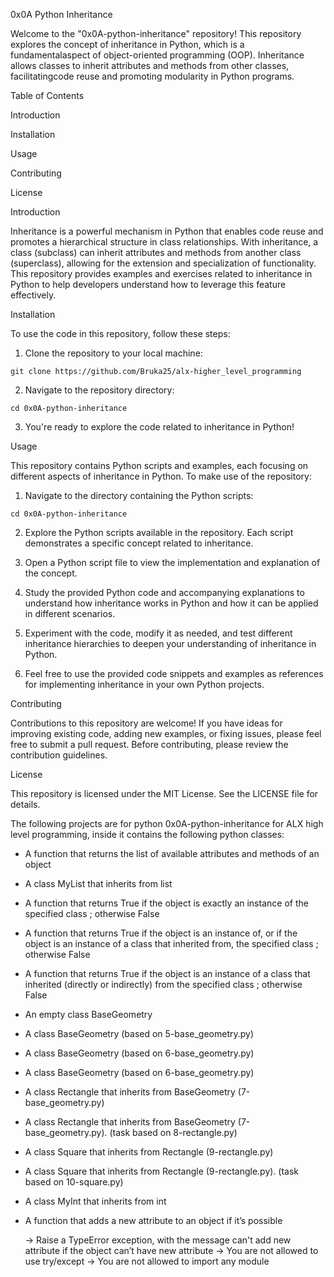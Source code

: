 0x0A Python Inheritance

Welcome to the "0x0A-python-inheritance" repository! This repository explores the concept of inheritance in Python, which is a fundamentalaspect of object-oriented programming (OOP). Inheritance allows classes to inherit attributes and methods from other classes, facilitatingcode reuse and promoting modularity in Python programs.

Table of Contents

Introduction

Installation

Usage

Contributing

License

Introduction

Inheritance is a powerful mechanism in Python that enables code reuse and promotes a hierarchical structure in class relationships. With inheritance, a class (subclass) can inherit attributes and methods from another class (superclass), allowing for the extension and specialization of functionality. This repository provides examples and exercises related to inheritance in Python to help developers understand how to leverage this feature effectively.

Installation

To use the code in this repository, follow these steps:

1. Clone the repository to your local machine:

```
git clone https://github.com/Bruka25/alx-higher_level_programming
```
2. Navigate to the repository directory:

```
cd 0x0A-python-inheritance
```
3. You're ready to explore the code related to inheritance in Python!

Usage

This repository contains Python scripts and examples, each focusing on different aspects of inheritance in Python. To make use of the repository:

1. Navigate to the directory containing the Python scripts:

```
cd 0x0A-python-inheritance
```
2. Explore the Python scripts available in the repository. Each script demonstrates a specific concept related to inheritance.

3. Open a Python script file to view the implementation and explanation of the concept.

4. Study the provided Python code and accompanying explanations to understand how inheritance works in Python and how it can be applied in different scenarios.

5. Experiment with the code, modify it as needed, and test different inheritance hierarchies to deepen your understanding of inheritance in Python.

6. Feel free to use the provided code snippets and examples as references for implementing inheritance in your own Python projects.

Contributing

Contributions to this repository are welcome! If you have ideas for improving existing code, adding new examples, or fixing issues, please feel free to submit a pull request. Before contributing, please review the contribution guidelines.

License

This repository is licensed under the MIT License. See the LICENSE file for details.


The following projects are for python 0x0A-python-inheritance for ALX high level programming, inside it contains the following python classes:

* A function that returns the list of available attributes and methods of an object
* A class MyList that inherits from list
* A function that returns True if the object is exactly an instance of the specified class ; otherwise False
* A function that returns True if the object is an instance of, or if the object is an instance of a class that inherited from, the specified class ; otherwise False
* A function that returns True if the object is an instance of a class that inherited (directly or indirectly) from the specified class ; otherwise False
* An empty class BaseGeometry
* A class BaseGeometry (based on 5-base_geometry.py)
* A class BaseGeometry (based on 6-base_geometry.py)
* A class BaseGeometry (based on 6-base_geometry.py)
* A class Rectangle that inherits from BaseGeometry (7-base_geometry.py)
* A class Rectangle that inherits from BaseGeometry (7-base_geometry.py). (task based on 8-rectangle.py)
* A class Square that inherits from Rectangle (9-rectangle.py)
* A class Square that inherits from Rectangle (9-rectangle.py). (task based on 10-square.py)
* A class MyInt that inherits from int
* A function that adds a new attribute to an object if it’s possible

     -> Raise a TypeError exception, with the message can't add new attribute if the object can’t have new attribute
     -> You are not allowed to use try/except
     -> You are not allowed to import any module

